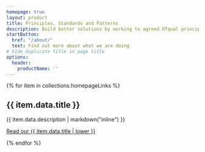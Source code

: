 ```yaml
---
homepage: true
layout: product
title: Principles, Standards and Patterns
description: Build better solutions by working to agreed Ofqual principles, standards and patterns
startButton:
  href: "/about/"
  text: Find out more about what we are doing
# hide duplicate title in page title
options:
  header:
    productName: ''
---
```

<div class="govuk-grid-row">
{% for item in collections.homepageLinks %}
  <section class="govuk-grid-column-one-third-from-desktop govuk-!-margin-bottom-8">
    <h2 class="govuk-heading-m govuk-!-font-size-27">{{ item.data.title }}</h2>
    <p class="govuk-body">{{ item.data.description | markdown("inline") }}</p>
    <p class="govuk-body">
      <a class="govuk-link govuk-!-font-weight-bold" href="{{ item.url }}">
        Read our {{ item.data.title | lower }}
      </a>
    </p>
  </section>
{% endfor %}
</div>
